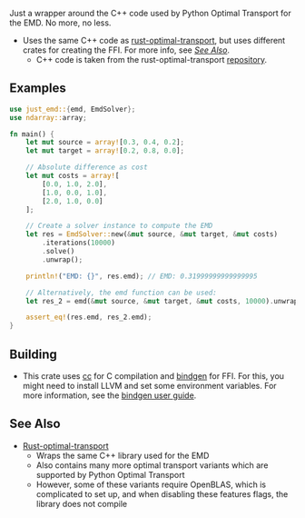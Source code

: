 Just a wrapper around the C++ code used by Python Optimal Transport for the EMD. No more, no less.

- Uses the same C++ code as [rust-optimal-transport](https://crates.io/crates/rust-optimal-transport),
but uses different crates for creating the FFI. For more info, see _[See Also](#see-also)_.
    - C++ code is taken from the rust-optimal-transport [repository](https://github.com/kachark/rust-optimal-transport/tree/main/src/exact/fast_transport).

## Examples
```rust
use just_emd::{emd, EmdSolver};
use ndarray::array;

fn main() {
    let mut source = array![0.3, 0.4, 0.2];
    let mut target = array![0.2, 0.8, 0.0];

    // Absolute difference as cost
    let mut costs = array![
        [0.0, 1.0, 2.0],
        [1.0, 0.0, 1.0],
        [2.0, 1.0, 0.0]
    ];

    // Create a solver instance to compute the EMD
    let res = EmdSolver::new(&mut source, &mut target, &mut costs)
        .iterations(10000)
        .solve()
        .unwrap();

    println!("EMD: {}", res.emd); // EMD: 0.31999999999999995

    // Alternatively, the emd function can be used:
    let res_2 = emd(&mut source, &mut target, &mut costs, 10000).unwrap();

    assert_eq!(res.emd, res_2.emd);
}
```




## Building
- This crate uses [cc](https://crates.io/crates/cc) for C compilation and [bindgen](https://crates.io/crates/bindgen)
for FFI. For this, you might need to install LLVM and set some environment variables.
For more information, see the [bindgen user guide](https://rust-lang.github.io/rust-bindgen/requirements.html).

## See Also

- [Rust-optimal-transport](https://crates.io/crates/rust-optimal-transport)
    - Wraps the same C++ library used for the EMD
    - Also contains many more optimal transport variants which are supported by Python Optimal Transport
    - However, some of these variants require OpenBLAS, which is complicated to set up, and
    when disabling these features flags, the library does not compile
